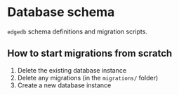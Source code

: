 # Database schema

`edgedb` schema definitions and migration scripts.

## How to start migrations from scratch

1. Delete the existing database instance
2. Delete any migrations (in the `migrations/` folder)
3. Create a new database instance
